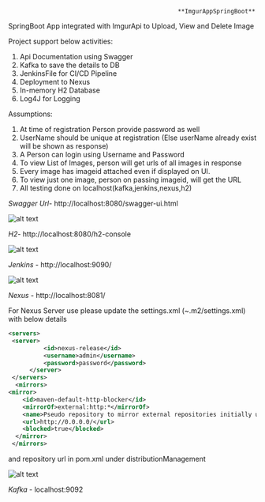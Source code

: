                                                     **ImgurAppSpringBoot**
													
SpringBoot App integrated with ImgurApi to Upload, View and Delete Image


Project support below activities:
1)  Api Documentation using Swagger
2)	Kafka to save the details to DB
3)	JenkinsFile for CI/CD Pipeline
4)	Deployment to Nexus
5)	In-memory H2 Database
6)  Log4J for Logging


Assumptions:
1.  At time of registration Person provide password as well
2.  UserName should be unique at registration (Else userName already exist will be shown as response)
3.	A Person can login using Username and Password	
4.  To view List of Images, person will get urls of all images in response
5.  Every image has imageid attached even if displayed on UI.
6.  To view just one image, person on passing imageid, will get the URL
7.  All testing done on localhost(kafka,jenkins,nexus,h2)




 _Swagger Url_- http://localhost:8080/swagger-ui.html
 
 ![alt text](https://i.imgur.com/NT8nEgd.png)
 
  _H2_- http://localhost:8080/h2-console
  
  ![alt text](https://i.imgur.com/Nxvdzbr.png)
  
  _Jenkins_ - http://localhost:9090/
  
  ![alt text](https://i.imgur.com/MMZ44Wq.png)
  
  _Nexus_ - http://localhost:8081/
  
  For Nexus Server use please update the settings.xml (~.m2/settings.xml) with below details
  ```xml
 <servers>   
   <server>
            <id>nexus-release</id>
            <username>admin</username>
            <password>password</password>
        </server>
   </servers>
    <mirrors>
  <mirror>
      <id>maven-default-http-blocker</id>
      <mirrorOf>external:http:*</mirrorOf>
      <name>Pseudo repository to mirror external repositories initially using HTTP.</name>
      <url>http://0.0.0.0/</url>
      <blocked>true</blocked>
    </mirror>
   </mirrors>
  ```
  
   and repository url in pom.xml under distributionManagement
   
   
![alt text](https://i.imgur.com/xEhMxKQ.png)

  _Kafka_ - localhost:9092



 
